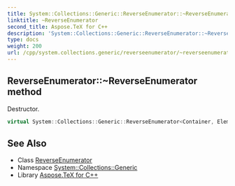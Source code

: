 ```yaml
---
title: System::Collections::Generic::ReverseEnumerator::~ReverseEnumerator method
linktitle: ~ReverseEnumerator
second_title: Aspose.TeX for C++
description: 'System::Collections::Generic::ReverseEnumerator::~ReverseEnumerator method. Destructor in C++.'
type: docs
weight: 200
url: /cpp/system.collections.generic/reverseenumerator/~reverseenumerator/
---
```

## ReverseEnumerator::~ReverseEnumerator method


Destructor.

```cpp
virtual System::Collections::Generic::ReverseEnumerator<Container, Element>::~ReverseEnumerator()
```

## See Also

* Class [ReverseEnumerator](../)
* Namespace [System::Collections::Generic](../../)
* Library [Aspose.TeX for C++](../../../)
